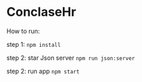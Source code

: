 # ConclaseHr
 
How to run:

step 1: `npm install`

step 2: star Json server
`npm run json:server`
 

step 2: run app
`npm start`
